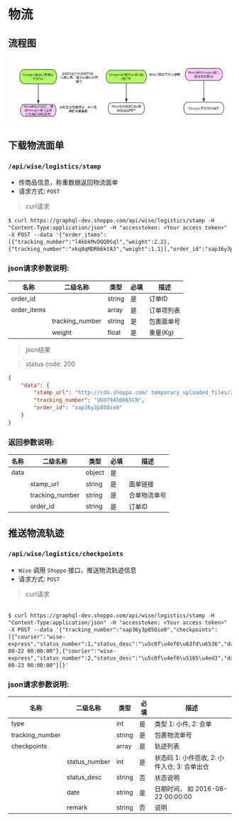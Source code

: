 # 物流


## 流程图

![](./images/wise.png)


## 下载物流面单


### `/api/wise/logistics/stamp`

- 传商品信息，称重数据返回物流面单
- 请求方式: `POST`


> curl请求

```shell
$ curl https://graphql-dev.shoppo.com/api/wise/logistics/stamp -H "Content-Type:application/json" -H "accesstoken: <Your access token>" -X POST --data '{"order_items":[{"tracking_number":"l4kbkMvDQQ0Sql","weight":2.2},{"tracking_number":"xkq8qMDR66ktA3","weight":1.1}],"order_id":"xap36y3p85Oio0"}'
```

### json请求参数说明:

名称 | 二级名称 | 类型 | 必填 | 描述
--- | ---- | --- | --- | ---
order_id | | string | 是 | 订单ID
order_items | | array | 是 | 订单项列表
            | tracking_number | string | 是 | 包裹面单号 |
            | weight          | float  | 是 | 重量(Kg)   |



> json结果

> status code: 200

```json
{
	"data": {
		"stamp_url": "http://cdn.shoppo.com/ temporary_uploaded_files/2d80da072a3e4ea5888f4a4d24549798.pdf",
        "tracking_number": "UG979450065CN",
        "order_id": "xap36y3p85Oio0"
	}
}
```



### 返回参数说明:

名称 | 二级名称 | 类型 | 必填 | 描述
--- | --- | --- | --- | ---
data | | object | 是 | 
     | stamp_url       | string | 是 | 面单链接     |
     | tracking_number | string | 是 | 合单物流单号 |
     | order_id        | string | 是 | 订单ID       |
## 推送物流轨迹

### `/api/wise/logistics/checkpoints`

- `Wise` 调用 `Shoppo` 接口，推送物流轨迹信息
- 请求方式: `POST`

> curl请求

```shell

$ curl https://graphql-dev.shoppo.com/api/wise/logistics/stamp -H "Content-Type:application/json" -H "accesstoken: <Your access token>" -X POST --data '{"tracking_number":"xap36y3p85Oio0","checkpoints":[{"courier":"wise-express","status_number":1,"status_desc":"\u5c0f\u4ef6\u63fd\u6536","date":"2016-08-22 00:00:00"},{"courier":"wise-express","status_number":2,"status_desc":"\u5c0f\u4ef6\u5165\u4ed3","date":"2016-08-23 00:00:00"}]}'

```


### json请求参数说明:

名称 | 二级名称 | 类型 | 必填 | 描述
--- | --- | --- | --- | ----
type |  | int | 是 | 类型 1: 小件, 2: 合单
tracking_number | | string| 是 | 包裹物流单号
checkpoints | | array | 是 | 轨迹列表
    | status_number | int    | 是 | 状态码 1: 小件揽收, 2: 小件入仓, 3: 合单出仓 |
    | status_desc   | string | 否 | 状态说明                                     |
    | date          | string | 是 | 日期时间， 如 2016-08-22 00:00:00            |
    |  remark       | string | 否  | 说明                                           |
